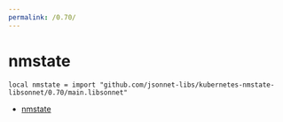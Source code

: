 ```yaml
---
permalink: /0.70/
---
```


# nmstate

```jsonnet
local nmstate = import "github.com/jsonnet-libs/kubernetes-nmstate-libsonnet/0.70/main.libsonnet"
```



* [nmstate](nmstate/index.md)